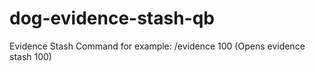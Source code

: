 # dog-evidence-stash-qb
Evidence Stash Command for example: /evidence 100 (Opens evidence stash 100)
